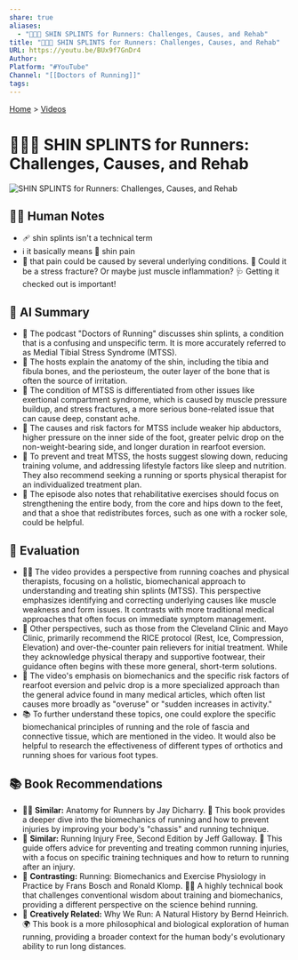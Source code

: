 ```yaml
---
share: true
aliases:
  - "🏃🦵🤕 SHIN SPLINTS for Runners: Challenges, Causes, and Rehab"
title: "🏃🦵🤕 SHIN SPLINTS for Runners: Challenges, Causes, and Rehab"
URL: https://youtu.be/BUx9f7GnDr4
Author:
Platform: "#YouTube"
Channel: "[[Doctors of Running]]"
tags:
---
```

[Home](../index.md) > [Videos](./index.md)  
# 🏃🦵🤕 SHIN SPLINTS for Runners: Challenges, Causes, and Rehab  
![SHIN SPLINTS for Runners: Challenges, Causes, and Rehab](https://youtu.be/BUx9f7GnDr4)  
  
## 📝🐒 Human Notes  
- 🩹 shin splints isn't a technical term  
- ℹ️ it basically means 🦵 shin pain  
- 🤕 that pain could be caused by several underlying conditions. 🤔 Could it be a stress fracture? Or maybe just muscle inflammation? 🩺 Getting it checked out is important!  
  
## 🤖 AI Summary  
  
* 👟 The podcast "Doctors of Running" discusses shin splints, a condition that is a confusing and unspecific term. It is more accurately referred to as Medial Tibial Stress Syndrome (MTSS).  
* 🦴 The hosts explain the anatomy of the shin, including the tibia and fibula bones, and the periosteum, the outer layer of the bone that is often the source of irritation.  
* 🦵 The condition of MTSS is differentiated from other issues like exertional compartment syndrome, which is caused by muscle pressure buildup, and stress fractures, a more serious bone-related issue that can cause deep, constant ache.  
* 🏃 The causes and risk factors for MTSS include weaker hip abductors, higher pressure on the inner side of the foot, greater pelvic drop on the non-weight-bearing side, and longer duration in rearfoot eversion.  
* 💆 To prevent and treat MTSS, the hosts suggest slowing down, reducing training volume, and addressing lifestyle factors like sleep and nutrition. They also recommend seeking a running or sports physical therapist for an individualized treatment plan.  
* 👟 The episode also notes that rehabilitative exercises should focus on strengthening the entire body, from the core and hips down to the feet, and that a shoe that redistributes forces, such as one with a rocker sole, could be helpful.  
  
## 🤔 Evaluation  
  
* 🧑‍⚕️ The video provides a perspective from running coaches and physical therapists, focusing on a holistic, biomechanical approach to understanding and treating shin splints (MTSS). This perspective emphasizes identifying and correcting underlying causes like muscle weakness and form issues. It contrasts with more traditional medical approaches that often focus on immediate symptom management.  
* 🏥 Other perspectives, such as those from the Cleveland Clinic and Mayo Clinic, primarily recommend the RICE protocol (Rest, Ice, Compression, Elevation) and over-the-counter pain relievers for initial treatment. While they acknowledge physical therapy and supportive footwear, their guidance often begins with these more general, short-term solutions.  
* 🔬 The video's emphasis on biomechanics and the specific risk factors of rearfoot eversion and pelvic drop is a more specialized approach than the general advice found in many medical articles, which often list causes more broadly as "overuse" or "sudden increases in activity."  
* 📚 To further understand these topics, one could explore the specific biomechanical principles of running and the role of fascia and connective tissue, which are mentioned in the video. It would also be helpful to research the effectiveness of different types of orthotics and running shoes for various foot types.  
  
## 📚 Book Recommendations  
  
* 🏃‍♀️ **Similar:** Anatomy for Runners by Jay Dicharry. 🧠 This book provides a deeper dive into the biomechanics of running and how to prevent injuries by improving your body's "chassis" and running technique.  
* 🤕 **Similar:** Running Injury Free, Second Edition by Jeff Galloway. 📖 This guide offers advice for preventing and treating common running injuries, with a focus on specific training techniques and how to return to running after an injury.  
* 🔬 **Contrasting:** Running: Biomechanics and Exercise Physiology in Practice by Frans Bosch and Ronald Klomp. 🧑‍🔬 A highly technical book that challenges conventional wisdom about training and biomechanics, providing a different perspective on the science behind running.  
* 🌿 **Creatively Related:** Why We Run: A Natural History by Bernd Heinrich. 🌍 This book is a more philosophical and biological exploration of human running, providing a broader context for the human body's evolutionary ability to run long distances.